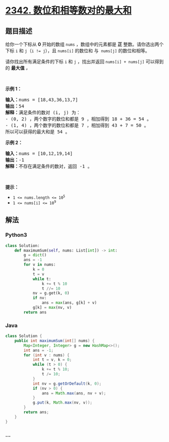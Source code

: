 # [2342. 数位和相等数对的最大和](https://leetcode-cn.com/problems/max-sum-of-a-pair-with-equal-sum-of-digits)

## 题目描述

<!-- 这里写题目描述 -->

<p>给你一个下标从 <strong>0</strong> 开始的数组 <code>nums</code> ，数组中的元素都是 <strong>正</strong> 整数。请你选出两个下标 <code>i</code> 和 <code>j</code>（<code>i != j</code>），且 <code>nums[i]</code> 的数位和 与&nbsp; <code>nums[j]</code> 的数位和相等。</p>

<p>请你找出所有满足条件的下标 <code>i</code> 和 <code>j</code> ，找出并返回<em> </em><code>nums[i] + nums[j]</code><em> </em>可以得到的 <strong>最大值</strong> <em>。</em></p>

<p>&nbsp;</p>

<p><strong>示例 1：</strong></p>

<pre>
<strong>输入：</strong>nums = [18,43,36,13,7]
<strong>输出：</strong>54
<strong>解释：</strong>满足条件的数对 (i, j) 为：
- (0, 2) ，两个数字的数位和都是 9 ，相加得到 18 + 36 = 54 。
- (1, 4) ，两个数字的数位和都是 7 ，相加得到 43 + 7 = 50 。
所以可以获得的最大和是 54 。</pre>

<p><strong>示例 2：</strong></p>

<pre>
<strong>输入：</strong>nums = [10,12,19,14]
<strong>输出：</strong>-1
<strong>解释：</strong>不存在满足条件的数对，返回 -1 。
</pre>

<p>&nbsp;</p>

<p><strong>提示：</strong></p>

<ul>
	<li><code>1 &lt;= nums.length &lt;= 10<sup>5</sup></code></li>
	<li><code>1 &lt;= nums[i] &lt;= 10<sup>9</sup></code></li>
</ul>


## 解法

<!-- 这里可写通用的实现逻辑 -->

<!-- tabs:start -->

### **Python3**

<!-- 这里可写当前语言的特殊实现逻辑 -->

```python
class Solution:
    def maximumSum(self, nums: List[int]) -> int:
        g = dict()
        ans = -1
        for v in nums:
            k = 0
            t = v
            while t:
                k += t % 10
                t //= 10
            nv = g.get(k, 0)
            if nv:
                ans = max(ans, g[k] + v)
            g[k] = max(nv, v)
        return ans
```

### **Java**

<!-- 这里可写当前语言的特殊实现逻辑 -->

```java
class Solution {
    public int maximumSum(int[] nums) {
        Map<Integer, Integer> g = new HashMap<>();
        int ans = -1;
        for (int v : nums) {
            int t = v, k = 0;
            while (t > 0) {
                k += t % 10;
                t /= 10;
            }
            int nv = g.getOrDefault(k, 0);
            if (nv > 0) {
                ans = Math.max(ans, nv + v);
            }
            g.put(k, Math.max(nv, v));
        }
        return ans;
    }
}
```

### **...**

```

```

<!-- tabs:end -->
